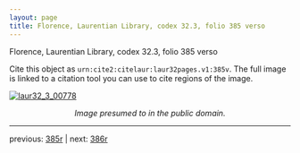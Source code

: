 ```yaml
---
layout: page
title: Florence, Laurentian Library, codex 32.3, folio 385 verso
---
```


Florence, Laurentian Library, codex 32.3, folio 385 verso

Cite this object as `urn:cite2:citelaur:laur32pages.v1:385v`.  The full image is linked to a citation tool you can use to cite regions of the image.

[![laur32_3_00778](http://www.homermultitext.org/iipsrv?IIIF=/project/homer/pyramidal/deepzoom/citelaur/laur32imgs/v1/laur32_3_00778.tif/full/800,/0/default.jpg)](http://www.homermultitext.org/ict2/?urn=urn:cite2:citelaur:laur32imgs.v1:laur32_3_00778) 

<p style="text-align: center; font-style: italic;">Image presumed to in the public domain.</p>

---

previous: [385r](../385r/) | next: [386r](../386r/)